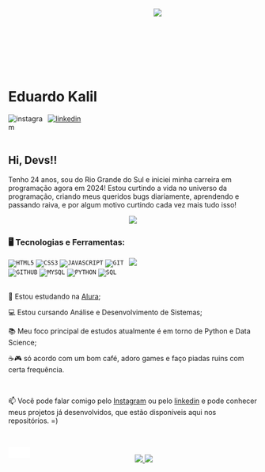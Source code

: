 <img align="right" width="210px" style="margin-top:-20px" src="https://i.ibb.co/bsKBsjD/Cartoon.png">
</br>
</br>
</br>
</br>
</br>
</br>

<div dsplay="inline-block">

 
 <h1 align="left">Eduardo Kalil</h1>
 <a href="https://www.instagram.com/k.lio/">
    <img align="left" width="80px" src="https://i.ibb.co/qkGSp1D/instagram.png" alt="instagram" style="vertical-align:top;">
  <a href="https://www.linkedin.com/in/eduardo-kalil-9b33b6235/">
    <img width="80px" src="https://i.ibb.co/RyZx12b/linkedin.png" alt="linkedin" style="vertical-align:top;">
  </a>

</div>





</br>
</br>

## Hi, Devs!!

Tenho 24 anos, sou do Rio Grande do Sul e iniciei minha carreira em programação agora em 2024! Estou curtindo a vida no universo da programação, criando meus queridos bugs diariamente, aprendendo e passando raiva, e por algum motivo curtindo cada vez mais tudo isso!

<p align="center">
  <img src="https://media.tenor.com/wghg0MdrK7gAAAAi/mad-rage.gif" width="350">
</p>

### 🖥️ Tecnologias e Ferramentas: 
<img width="260px" align="right" src="https://i.ibb.co/DW0HkyB/Removal-955.png">
<code><img width="40px" src="https://cdn.jsdelivr.net/gh/devicons/devicon/icons/html5/html5-original-wordmark.svg" title = "HTML5"/></code>
<code><img width="40px" src="https://cdn.jsdelivr.net/gh/devicons/devicon/icons/css3/css3-original-wordmark.svg" title = "CSS3"/></code>
<code><img width="40px" src="https://cdn.jsdelivr.net/gh/devicons/devicon/icons/javascript/javascript-original.svg" title = "JAVASCRIPT"/></code>
<code><img width="40px" src="https://cdn.jsdelivr.net/gh/devicons/devicon/icons/git/git-original.svg" title = "GIT"/></code>
<code><img width="40px" src="https://cdn.jsdelivr.net/gh/devicons/devicon/icons/github/github-original.svg" title = "GITHUB"/></code>
<code><img width="40px" src="https://cdn.jsdelivr.net/gh/devicons/devicon/icons/mysql/mysql-original.svg" title = "MYSQL"/></code>
<code><img width="40px" src="https://cdn.jsdelivr.net/gh/devicons/devicon@latest/icons/python/python-original.svg" title = "PYTHON"/></code>
<code><img width="40px" src="https://cdn.jsdelivr.net/gh/devicons/devicon@latest/icons/azuresqldatabase/azuresqldatabase-original.svg" title = "SQL"/></code>


</br>
</br>
<div display="inline-block">
 <p align="left">🤿 Estou estudando na <a href="https://www.alura.com.br/">Alura</a>;</p>
 <p align="left">💻 Estou cursando Análise e Desenvolvimento de Sistemas;</p>
 <p align="left">📚 Meu foco principal de estudos atualmente é em torno de Python e Data Science;</p>
 <p align="left">☕🎮 só acordo com um bom café, adoro games e faço piadas ruins com certa frequência.</p>
</div>



</br>

📫 Você pode falar comigo pelo [Instagram](https://www.instagram.com/k.lio) ou pelo [linkedin](https://www.linkedin.com/in/eduardo-kalil-9b33b6235/) e pode conhecer meus projetos já desenvolvidos, que estão disponíveis aqui nos repositórios. =)

</br>

<a href="https://www.instagram.com/k.lio" target="_blank"><img align="left" alt="Instagram" width="22px" src="https://github.com/Aakarsh-B/trying-repos/blob/master/insta.svg" />
<a href="https://www.linkedin.com/in/eduardo-kalil-9b33b6235/" target="_blank"><img align="left" alt="LinkedIn" width="22px" src="https://github.com/Aakarsh-B/trying-repos/blob/master/linkedin.svg" />

##
<p align="center">
<a href="https://github.com/EduardoJKN">
  <img height="180em" src="https://github-readme-stats-eight-theta.vercel.app/api?username=EduardoJKN&show_icons=true&theme=algolia&include_all_commits=true&count_private=true"/>
  <img height="180em" src="https://github-readme-stats-eight-theta.vercel.app/api/top-langs/?username=EduardoJKN&layout=compact&langs_count=8&theme=algolia"/>
</a>
</p>
